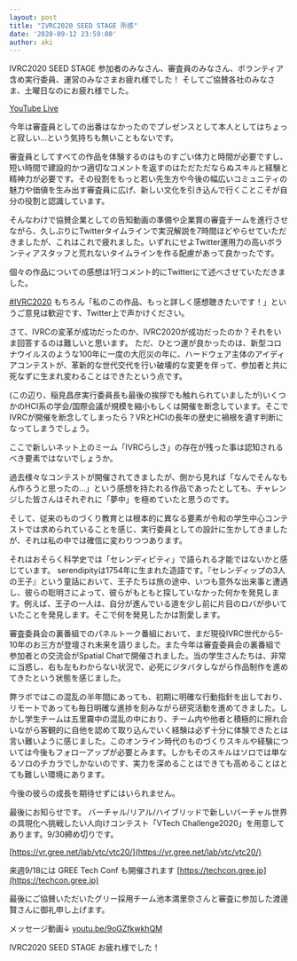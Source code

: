 ```yaml
---
layout: post
title: "IVRC2020 SEED STAGE 所感"
date: '2020-09-12 23:59:00'
author: aki
---
```


IVRC2020 SEED STAGE 
参加者のみなさん、審査員のみなさん、ボランティア含め実行委員、運営のみなさまお疲れ様でした！
そしてご協賛各社のみなさま、土曜日なのにお疲れ様でした。


[YouTube Live](https://youtu.be/-m4omhqYfEI)

今年は審査員としての出番はなかったのでプレゼンスとして本人としてはちょっと寂しい…という気持ちも無いこともないです。

審査員としてすべての作品を体験するのはものすごい体力と時間が必要ですし、短い時間で建設的かつ適切なコメントを返すのはただただならぬスキルと経験と精神力が必要です。その役割をもっと若い先生方や今後の幅広いコミュニティの魅力や価値を生み出す審査員に広げ、新しい文化を引き込んで行くことこそが自分の役割と認識しています。


そんなわけで協賛企業としての告知動画の準備や企業賞の審査チームを進行させながら、久しぶりにTwitterタイムラインで実況解説を7時間ほどやらせていただきましたが、これはこれで疲れました。いずれにせよTwitter運用力の高いボランティアスタッフと荒れないタイムラインを作る配慮があって良かったです。

個々の作品についての感想は1行コメント的にTwitterにて述べさせていただきました。

[#IVRC2020](https://mobile.twitter.com/search?q=IVRC2020&src=typed_query)
もちろん「私のこの作品、もっと詳しく感想聴きたいです！」というご意見は歓迎です、Twitter上で声かけください。


さて、IVRCの変革が成功だったのか、IVRC2020が成功だったのか？それをいま回答するのは難しいと思います。
ただ、ひとつ運が良かったのは、新型コロナウイルスのような100年に一度の大厄災の年に、ハードウェア主体のアイディアコンテストが、革新的な世代交代を行い破壊的な変更を伴って、参加者と共に死なずに生まれ変わることはできたという点です。


(この辺り、稲見昌彦実行委員長も最後の挨拶でも触れられていましたが)いくつかのHCI系の学会/国際会議が規模を縮小もしくは開催を断念しています。そこでIVRCが開催を断念してしまったら？VRとHCIの長年の歴史に禍根を遺す判断になってしまうでしょう。


ここで新しいネット上のミーム「IVRCらしさ」の存在が残った事は認知されるべき要素ではないでしょうか。


過去様々なコンテストが開催されてきましたが、側から見れば「なんでそんなもん作ろうと思ったの…」という感想を持たれる作品であったとしても、チャレンジした皆さんはそれぞれに「夢中」を極めていたと思うのです。


そして、従来のものづくり教育とは根本的に異なる要素が令和の学生中心コンテストでは求められていることを感じ、実行委員としての設計に生かしてきましたが、それは私の中では確信に変わりつつあります。


それはおそらく科学史では「セレンディピティ」で語られる才能ではないかと感じています。
serendipityは1754年に生まれた造語です。『セレンディップの3人の王子』という童話において、王子たちは旅の途中、いつも意外な出来事と遭遇し、彼らの聡明さによって、彼らがもともと探していなかった何かを発見します。例えば、王子の一人は、自分が進んでいる道を少し前に片目のロバが歩いていたことを発見します。そこで何を発見したかは割愛します。


審査委員会の裏番組でのパネルトーク番組において、まだ現役IVRC世代から5-10年のお三方が登壇され未来を語りました。また今年は審査委員会の裏番組で参加者との交流会がSpatial Chatで開催されました。当の学生さんたちは、非常に当惑し、右も左もわからない状況で、必死にジタバタしながら作品制作を進めてきたという状態を感じました。


弊ラボではこの混乱の半年間にあっても、初期に明確な行動指針を出しており、リモートであっても毎日明確な進捗を刻みながら研究活動を進めてきました。しかし学生チームは五里霧中の混乱の中におり、チーム内や他者と積極的に擦れ合いながら客観的に自他を認めて取り込んでいく経験は必ず十分に体験できたとは言い難いように感じました。このオンライン時代のものづくりスキルや経験については今後もフォローアップが必要とみます。しかもそのスキルはソロでは単なるソロのチカラでしかないのです、実力を深めることはできても高めることはとても難しい環境にあります。


今後の彼らの成長を期待せずにはいられません。


最後にお知らせです。
バーチャル/リアル/ハイブリッドで新しいバーチャル世界の具現化へ挑戦したい人向けコンテスト「VTech Challenge2020」を用意してあります。9/30締め切りです。

[https://vr.gree.net/lab/vtc/vtc20/](https://vr.gree.net/lab/vtc/vtc20/)


来週9/18には GREE Tech Conf も開催されます
[https://techcon.gree.jp](https://techcon.gree.jp)


最後にご協賛いただいたグリー採用チーム池本満里奈さんと審査に参加した渡邊賢さんに御礼申し上げます。

メッセージ動画↓
[youtu.be/9oGZfkwkhQM](youtu.be/9oGZfkwkhQM)


IVRC2020 SEED STAGE お疲れ様でした！
